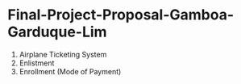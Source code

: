 # Final-Project-Proposal-Gamboa-Garduque-Lim

1. Airplane Ticketing System 
2. Enlistment
3. Enrollment (Mode of Payment)
